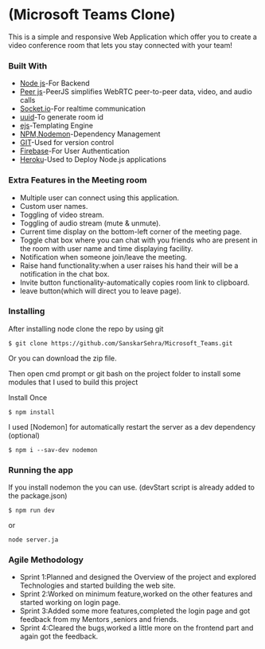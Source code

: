 # (Microsoft Teams Clone)

This is a simple and responsive Web Application which offer you to create a video conference room that lets you stay connected with your team!

### Built With
* [Node js](https://nodejs.org/en/)-For Backend
* [Peer js](https://peerjs.com/)-PeerJS simplifies WebRTC peer-to-peer data, video, and audio calls
* [Socket.io](https://socket.io/)-For realtime communication
* [uuid](https://www.npmjs.com/package/uuid)-To generate room id
* [ejs](https://www.npmjs.com/package/ejs)-Templating Engine
* [NPM,Nodemon](https://www.npmjs.com/package/nodemon)-Dependency Management
* [GIT](https://git-scm.com)-Used for version control
* [Firebase](https://firebase.google.com)-For User Authentication
* [Heroku](https://www.heroku.com)-Used to Deploy Node.js applications

### Extra Features in the Meeting room

* Multiple user can connect using this application.
* Custom user names.
* Toggling of video stream.
* Toggling of audio stream (mute & unmute).
* Current time display on the bottom-left corner of the meeting page.
* Toggle chat box where you can chat with you friends who are present in the room with user name and time displaying facility.
* Notification when someone join/leave the meeting.
* Raise hand functionality:when a user raises his hand their will be a notification in the chat box. 
* Invite button functionality-automatically copies room link to clipboard.
* leave button(which will direct you to leave page).

### Installing
After installing node clone the repo by using git
```
$ git clone https://github.com/SanskarSehra/Microsoft_Teams.git
```
Or you can download the zip file.

Then open cmd prompt or git bash on the project folder to install some modules that I used to build this project

Install Once
```
$ npm install
```
I used [Nodemon] for automatically restart the server as a dev dependency (optional)
```
$ npm i --sav-dev nodemon
```
### Running the app
If you install nodemon the you can use. (devStart script is already added to the package.json)
```
$ npm run dev
```
or
```
node server.ja
```

### Agile Methodology

* Sprint 1:Planned and designed the Overview of the project and explored Technologies and started building the web site.
* Sprint 2:Worked on minimum feature,worked on the other features and started working on login page.
* Sprint 3:Added some more features,completed the login page and got feedback from my Mentors ,seniors and friends.
* Sprint 4:Cleared the bugs,worked a little more on the frontend part and again got the feedback.









